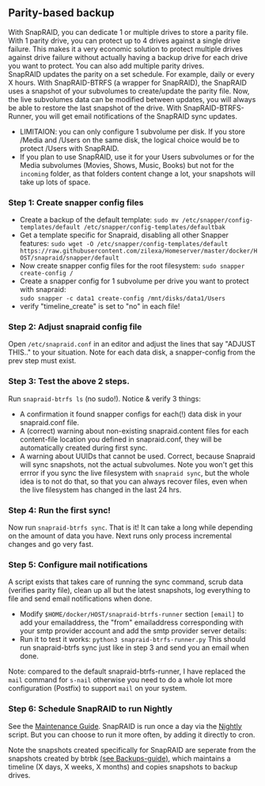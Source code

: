 ## Parity-based backup 
With SnapRAID, you can dedicate 1 or multiple drives to store a parity file. With 1 parity drive, you can protect up to 4 drives against a single drive failure. This makes it a very economic solution to protect multiple drives against drive failure without actually having a backup drive for each drive you want to protect. You can also add multiple parity drives.  
SnapRAID updates the parity on a set schedule. For example, daily or every X hours.
With SnapRAID-BTRFS (a wrapper for SnapRAID), the SnapRAID uses a snapshot of your subvolumes to create/update the parity file. Now, the live subvolumes data can be modified between updates, you will always be able to restore the last snapshot of the drive. 
With SnapRAID-BTRFS-Runner, you will get email notifications of the SnapRAID sync updates. 
- LIMITAION: you can only configure 1 subvolume per disk. If you store /Media and /Users on the same disk, the logical choice would be to protect /Users with SnapRAID. 
- If you plan to use SnapRAID, use it for your Users subvolumes or for the Media subvolumes (Movies, Shows, Music, Books) but not for the `incoming` folder, as that folders content change a lot, your snapshots will take up lots of space. 


### Step 1: Create snapper config files
- Create a backup of the default template: `sudo mv /etc/snapper/config-templates/default /etc/snapper/config-templates/defaultbak`
- Get a template specific for Snapraid, disabling all other Snapper features: `sudo wget -O /etc/snapper/config-templates/default https://raw.githubusercontent.com/zilexa/Homeserver/master/docker/HOST/snapraid/snapper/default`
- Now create snapper config files for the root filesystem: 
`sudo snapper create-config /`
- Create a snapper config for 1 subvolume per drive you want to protect with snapraid:  
`sudo snapper -c data1 create-config /mnt/disks/data1/Users`
- verify "timeline_create" is set to "no" in each file! 

### Step 2: Adjust snapraid config file
Open `/etc/snapraid.conf` in an editor and adjust the lines that say "ADJUST THIS.." to your situation. Note for each data disk, a snapper-config from the prev step must exist.

### Step 3: Test the above 2 steps.
Run `snapraid-btrfs ls` (no sudo!). Notice & verify 3 things: 
- A confirmation it found snapper configs for each(!) data disk in your snapraid.conf file. 
- A (correct) warning about non-existing snapraid.content files for each content-file location you defined in snapraid.conf, they will be automatically created during first sync. 
- A warning about UUIDs that cannot be used. Correct, because Snapraid will sync snapshots, not the actual subvolumes. Note you won't get this errror if you sync the live filesystem with `snapraid sync`, but the whole idea is to not do that, so that you can always recover files, even when the live filesystem has changed in the last 24 hrs.

### Step 4: Run the first sync!
Now run `snapraid-btrfs sync`. That is it! It can take a long while depending on the amount of data you have. Next runs only process incremental changes and go very fast. 

### Step 5: Configure mail notifications
A script exists that takes care of running the sync command, scrub data (verifies parity file), clean up all but the latest snapshots, log everything to file and send email notifications when done. 
- Modify `$HOME/docker/HOST/snapraid-btrfs-runner` section `[email]` to add your emailaddress, the "from" emailaddress corresponding with your smtp provider account and add the smtp provider server details:
- Run it to test it works: `python3 snapraid-btrfs-runner.py` This should run snapraid-btrfs sync just like in step 3 and send you an email when done. 

Note: compared to the default snapraid-btrfs-runner, I have replaced the `mail` command for `s-nail` otherwise you need to do a whole lot more configuration (Postfix) to support `mail` on your system. 


### Step 6: Schedule SnapRAID to run Nightly
See the [Maintenance Guide](https://github.com/zilexa/Homeserver/blob/master/Maintenance-guide). SnapRAID is run once a day via the [Nightly](https://github.com/zilexa/Homeserver/blob/master/docker/HOST/nightly.sh) script. But you can choose to run it more often, by adding it directly to cron.

Note the snapshots created specifically for SnapRAID are seperate from the snapshots created by btrbk [(see Backups-guide)](https://github.com/zilexa/Homeserver/tree/master/Backups-guide), which maintains a timeline (X days, X weeks, X months) and copies snapshots to backup drives. 
